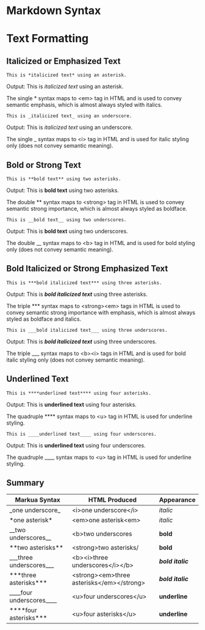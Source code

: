 # Markdown Syntax #

# Text Formatting


## Italicized or Emphasized Text

```
This is *italicized text* using an asterisk.
```

Output: This is *italicized text* using an asterisk.

The single * syntax maps to \<em> tag in HTML and is used to convey semantic emphasis, which is almost always styled with italics.

```
This is _italicized text_ using an underscore.
```

Output: This is _italicized text_ using an underscore.

The single _ syntax maps to \<i> tag in HTML and is used for italic styling only (does not convey semantic meaning).

## Bold or Strong Text

```
This is **bold text** using two asterisks.
```

Output: This is **bold text** using two asterisks.

The double ** syntax maps to \<strong> tag in HTML is used to convey semantic strong importance, which is almost always styled as boldface.

```
This is __bold text__ using two underscores.
```

Output: This is __bold text__ using two underscores.

The double __ syntax maps to \<b> tag in HTML and is used for bold styling only (does not convey semantic meaning).

## Bold Italicized or Strong Emphasized Text

```
This is ***bold italicized text*** using three asterisks.
```

Output: This is ***bold italicized text*** using three asterisks.

The triple *** syntax maps to \<strong>\<em> tags in HTML is used to convey semantic strong importance with emphasis, which is almost always styled as boldface and italics.

```
This is ___bold italicized text___ using three underscores.
```

Output: This is ___bold italicized text___ using three underscores.

The triple ___ syntax maps to \<b>\<i> tags in HTML and is used for bold italic styling only (does not convey semantic meaning).

## Underlined Text

```
This is ****underlined text**** using four asterisks.
```

Output: This is ****underlined text**** using four asterisks.

The quadruple **** syntax maps to \<u> tag in HTML is used for underline styling.

```
This is ____underlined text____ using four underscores.
```

Output: This is ____underlined text____ using four underscores.

The quadruple ____ syntax maps to \<u> tag in HTML is used for underline styling.

## Summary

<!-- This is how complex tables are specified in Markua, but my Markdown converter doesn't support right now
|:================================:|:=============================================:|:=================:|
| Markua Syntax                    | HTML Produced                                 | Appearance        |
|:=================================|:==============================================|:==================|
| \_one underscore\_               | \<i>one underscore\</i>                       | _italic_          |
|----------------------------------|-----------------------------------------------|-------------------|
| \*one asterisk\*                 | \<em>one asterisk\<em>                        | *italic*          |
|----------------------------------|-----------------------------------------------|-------------------|
| \_\_two underscores\_\_          | \<b>two underscores</b>                       | __bold__          |
|----------------------------------|-----------------------------------------------|-------------------|
| \*\*two asterisks\*\*            | \<strong>two asterisks/<strong>               | **bold**          |
|----------------------------------|-----------------------------------------------|-------------------|
| \_\_\_three underscores\_\_\_    | \<b>\<i>three underscores\</i>\</b>           | ___bold italic___ |
|----------------------------------|-----------------------------------------------|-------------------|
| \*\*\*three asterisks\*\*\*      | \<strong>\<em>three asterisks\</em>\</strong> | ***bold italic*** |
|----------------------------------|-----------------------------------------------|-------------------|
| \_\_\_\_four underscores\_\_\_\_ | \<u>four underscores\</u>                     | ____underline____ |
|----------------------------------|-----------------------------------------------|-------------------|
| \*\*\*\*four asterisks\*\*\*     | \<u>four asterisks\</u>                       | ****underline**** |
|----------------------------------|-----------------------------------------------|-------------------|
-->


| Markua Syntax                    | HTML Produced                                 | Appearance        |
|----------------------------------|-----------------------------------------------|-------------------|
| \_one underscore\_               | \<i>one underscore\</i>                       | _italic_          |
| \*one asterisk\*                 | \<em>one asterisk\<em>                        | *italic*          |
| \_\_two underscores\_\_          | \<b>two underscores</b>                       | __bold__          |
| \*\*two asterisks\*\*            | \<strong>two asterisks/<strong>               | **bold**          |
| \_\_\_three underscores\_\_\_    | \<b>\<i>three underscores\</i>\</b>           | ___bold italic___ |
| \*\*\*three asterisks\*\*\*      | \<strong>\<em>three asterisks\</em>\</strong> | ***bold italic*** |
| \_\_\_\_four underscores\_\_\_\_ | \<u>four underscores\</u>                     | ____underline____ |
| \*\*\*\*four asterisks\*\*\*     | \<u>four asterisks\</u>                       | ****underline**** |
